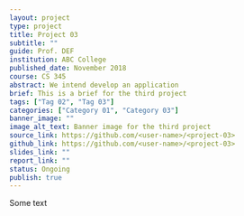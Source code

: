 ```yaml
---
layout: project
type: project
title: Project 03
subtitle: ""
guide: Prof. DEF
institution: ABC College
published_date: November 2018
course: CS 345
abstract: We intend develop an application
brief: This is a brief for the third project
tags: ["Tag 02", "Tag 03"]
categories: ["Category 01", "Category 03"]
banner_image: ""
image_alt_text: Banner image for the third project
source_link: https://github.com/<user-name>/<project-03>
github_link: https://github.com/<user-name>/<project-03>
slides_link: ""
report_link: ""
status: Ongoing
publish: true
---
```


Some text